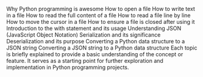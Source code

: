 Why Python programming is awesome
How to open a file
How to write text in a file
How to read the full content of a file
How to read a file line by line
How to move the cursor in a file
How to ensure a file is closed after using it
Introduction to the with statement and its usage
Understanding JSON (JavaScript Object Notation)
Serialization and its significance
Deserialization and its purpose
Converting a Python data structure to a JSON string
Converting a JSON string to a Python data structure
Each topic is briefly explained to provide a basic understanding of the concept or feature. It serves as a starting point for further exploration and implementation in Python programming projects.
